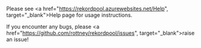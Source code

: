 Please see <a href="https://rekordpool.azurewebsites.net/Help", target="_blank">Help page</a> for usage instructions.

If you encounter any bugs, please <a href="https://github.com/rottney/rekordpool/issues", target="_blank">raise an issue</a>!

